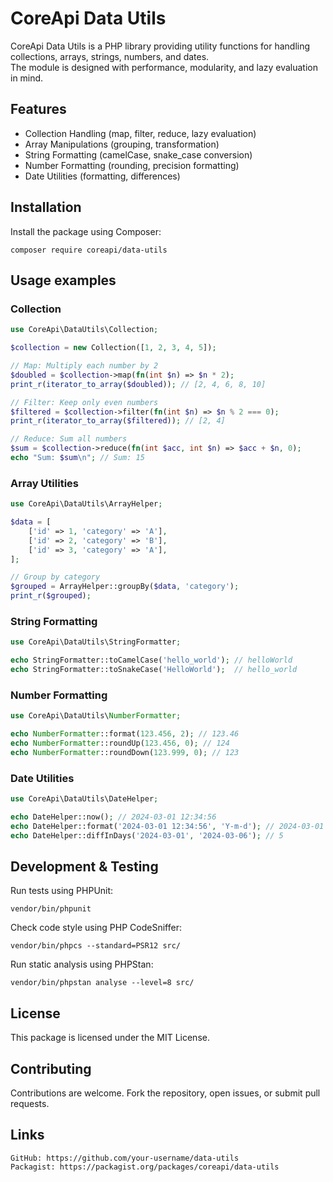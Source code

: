# CoreApi Data Utils

CoreApi Data Utils is a PHP library providing utility functions for handling collections, arrays, strings, numbers, and dates.  
The module is designed with performance, modularity, and lazy evaluation in mind.

## Features

- Collection Handling (map, filter, reduce, lazy evaluation)
- Array Manipulations (grouping, transformation)
- String Formatting (camelCase, snake_case conversion)
- Number Formatting (rounding, precision formatting)
- Date Utilities (formatting, differences)

## Installation

Install the package using Composer:

```shell
composer require coreapi/data-utils
```

## Usage examples

### Collection

```php
use CoreApi\DataUtils\Collection;

$collection = new Collection([1, 2, 3, 4, 5]);

// Map: Multiply each number by 2
$doubled = $collection->map(fn(int $n) => $n * 2);
print_r(iterator_to_array($doubled)); // [2, 4, 6, 8, 10]

// Filter: Keep only even numbers
$filtered = $collection->filter(fn(int $n) => $n % 2 === 0);
print_r(iterator_to_array($filtered)); // [2, 4]

// Reduce: Sum all numbers
$sum = $collection->reduce(fn(int $acc, int $n) => $acc + $n, 0);
echo "Sum: $sum\n"; // Sum: 15
```

### Array Utilities

```php
use CoreApi\DataUtils\ArrayHelper;

$data = [
    ['id' => 1, 'category' => 'A'],
    ['id' => 2, 'category' => 'B'],
    ['id' => 3, 'category' => 'A'],
];

// Group by category
$grouped = ArrayHelper::groupBy($data, 'category');
print_r($grouped);
```

### String Formatting

```php
use CoreApi\DataUtils\StringFormatter;

echo StringFormatter::toCamelCase('hello_world'); // helloWorld
echo StringFormatter::toSnakeCase('HelloWorld');  // hello_world
```

### Number Formatting

```php
use CoreApi\DataUtils\NumberFormatter;

echo NumberFormatter::format(123.456, 2); // 123.46
echo NumberFormatter::roundUp(123.456, 0); // 124
echo NumberFormatter::roundDown(123.999, 0); // 123
```

### Date Utilities

```php
use CoreApi\DataUtils\DateHelper;

echo DateHelper::now(); // 2024-03-01 12:34:56
echo DateHelper::format('2024-03-01 12:34:56', 'Y-m-d'); // 2024-03-01
echo DateHelper::diffInDays('2024-03-01', '2024-03-06'); // 5
```

## Development & Testing

Run tests using PHPUnit:

```shell
vendor/bin/phpunit
```

Check code style using PHP CodeSniffer:

```shell
vendor/bin/phpcs --standard=PSR12 src/
```

Run static analysis using PHPStan:

```shell
vendor/bin/phpstan analyse --level=8 src/
```

## License

This package is licensed under the MIT License.

## Contributing

Contributions are welcome. Fork the repository, open issues, or submit pull requests.

## Links

    GitHub: https://github.com/your-username/data-utils
    Packagist: https://packagist.org/packages/coreapi/data-utils

